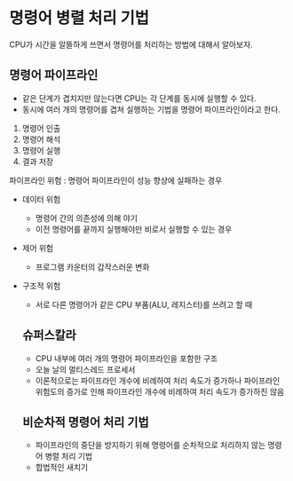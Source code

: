 # 명령어 병렬 처리 기법

CPU가 시간을 알뜰하게 쓰면서 명령어를 처리하는 방법에 대해서 알아보자.

## 명령어 파이프라인
- 같은 단계가 겹치지만 않는다면 CPU는 각 단계를 동시에 실행할 수 있다.
- 동시에 여러 개의 명령어를 겹쳐 실행하는 기법을 명령어 파이프라인이라고 한다.
  
1. 명령어 인출
2. 명령어 해석
3. 명령어 실행
4. 결과 저장

파이프라인 위험 : 명령어 파이프라인이 성능 향상에 실패하는 경우
- 데이터 위험
  - 명령어 간의 의존성에 의해 야기
  - 이전 명령어를 끝까지 실행해야만 비로서 실행할 수 있는 경우
- 제어 위험
  - 프로그램 카운터의 갑작스러운 변화
- 구조적 위험
  - 서로 다른 명령어가 같은 CPU 부품(ALU, 레지스터)를 쓰려고 할 때

  ## 슈퍼스칼라
  - CPU 내부에 여러 개의 명령어 파이프라인을 포함한 구조
  - 오늘 날의 멀티스레드 프로세서
  - 이론적으로는 파이프라인 개수에 비례하여 처리 속도가 증가하나 파이프라인 위험도의 증가로 인해 파이프라인 개수에 비례하여 처리 속도가 증가하진 않음
 
  ## 비순차적 명령어 처리 기법
  - 파이프라인의 중단을 방지하기 위해 명령어를 순차적으로 처리하지 않는 명령어 병렬 처리 기법
  - 합법적인 새치기
